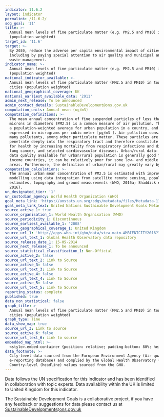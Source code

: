 ```yaml
---
indicator: 11.6.2
layout: indicator
permalink: /11-6-2/
sdg_goal: '11'
title: >-
  Annual mean levels of fine particulate matter (e.g. PM2.5 and PM10) in cities
  (population weighted)
target_id: '11.6'
target: >-
  By 2030, reduce the adverse per capita environmental impact of cities,
  including by paying special attention to air quality and municipal and other
  waste management.
indicator_name: >-
  Annual mean levels of fine particulate matter (e.g. PM2.5 and PM10) in cities
  (population weighted)
national_indicator_available: >-
  Annual mean levels of fine particulate matter (PM2.5 and PM10) in towns and
  cities (population weighted)
national_geographical_coverage: UK
national_earliest_available_data: '2011'
admin_next_release: To be announced
admin_contact_details: SustainableDevelopment@ons.gov.uk
computation_units: Annual mean (ug/m3)
computation_definitions: >-
  The mean annual concentration of fine suspended particles of less than 2.5
  microns in diameters (PM2.5) is a common measure of air pollution. The mean is
  a population-weighted average for urban population in a country, and is
  expressed in micrograms per cubic meter [µg/m3 ]. Air pollution consists of
  many pollutants, among other particulate matter. These particles are able to
  penetrate deeply into the respiratory tract and therefore constitute a risk
  for health by increasing mortality from respiratory infections and diseases,
  lung cancer, and selected cardiovascular diseases. Urban/rural data: while the
  data quality available for urban/rural population is generally good for high
  income countries, it can be relatively poor for some low- and middle income
  areas. Furthermore, the definition of urban/rural may greatly vary by country.
computation_calculations: >-
  The annual urban mean concentration of PM2.5 is estimated with improved
  modelling using data integration from satellite remote sensing, population
  estimates, topography and ground measurements (WHO, 2016a; Shaddick et al,
  2016).
un_designated_tier: '1'
un_custodian_agency: World Health Organization (WHO)
goal_meta_link: 'https://unstats.un.org/sdgs/metadata/files/Metadata-11-06-02.pdf'
goal_meta_link_text: United Nations Sustainable Development Goals Metadata (PDF 211 KB)
source_active_1: true
source_organisation_1: World Health Organisation (WHO)
source_periodicity_1: Discontinuous
source_earliest_available_1: '2008'
source_geographical_coverage_1: United Kingdom
source_url_1: 'http://apps.who.int/gho/data/view.main.AMBIENTCITY2016?lang=en'
source_url_text_1: Global Health Observatory data repository
source_release_date_1: 15-05-2014
source_next_release_1: To be announced
source_statistical_classification_1: Non-Official
source_active_2: false
source_url_text_2: Link to Source
source_active_3: false
source_url_text_3: Link to Source
source_active_4: false
source_url_text_4: Link to Source
source_active_5: false
source_url_text_5: Link to Source
reporting_status: complete
published: true
data_non_statistical: false
graph_title: >-
  Annual mean levels of fine particulate matter (PM2.5 and PM10) in towns and
  cities (population weighted)
graph_type: line
data_show_map: true
source_url_3: Link to source
source_active_6: false
source_url_text_6: Link to source
embedded_map_html: >-
  <style>.embed-container {position: relative; padding-bottom: 80%; height: 0; max-width: 100%;} .embed-container iframe, .embed-container object, .embed-container iframe{position: absolute; top: 0; left: 0; width: 100%; height: 100%;} small{position: absolute; z-index: 40; bottom: 0; margin-bottom: -15px;}</style><div class="embed-container"><small><a href="//onssdg.maps.arcgis.com/apps/Embed/index.html?webmap=01526f36f72542c1ad40e71533c23456&extent=-9.6102,52.6428,6.6166,57.0943&home=true&zoom=true&scale=true&search=true&searchextent=false&details=true&legendlayers=true&active_panel=legend&basemap_gallery=true&disable_scroll=true&theme=light" style="color:#0000FF;text-align:left" target="_blank">View larger map</a></small><br><iframe width="500" height="400" frameborder="0" scrolling="no" marginheight="0" marginwidth="0" title="11-6-2_TEST" src="//onssdg.maps.arcgis.com/apps/Embed/index.html?webmap=01526f36f72542c1ad40e71533c23456&extent=-9.6102,52.6428,6.6166,57.0943&home=true&zoom=true&previewImage=false&scale=true&search=true&searchextent=false&details=true&legendlayers=true&active_panel=legend&basemap_gallery=true&disable_scroll=true&theme=light"></iframe></div>
data_footnote: >-
  City-level data sourced from the European Environment Agency (Air quality
  e-reporting database) and complied by the Global Health Observatory (GHO).
  Country-level (headline) values sourced from the GHO.
---
```

Data follows the UN specification for this indicator and has been identified in collaboration with topic experts. Data availability within the UK is limited to United Kingdom for this indicator.
  
The Sustainable Development Goals is a collaborative project, if you have any feedback or suggestions for data please contact us at <SustainableDevelopment@ons.gov.uk>
